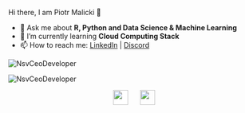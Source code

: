 <!--
**fsiddh/fsiddh** is a ✨ _special_ ✨ repository because its `README.md` (this file) appears on your GitHub profile.

Here are some ideas to get you started:

- 🔭 I’m currently working on ...
- 🌱 I’m currently learning ...
- 👯 I’m looking to collaborate on ...
- 🤔 I’m looking for help with ...
- 💬 Ask me about ...
- 📫 How to reach me: ...
- 😄 Pronouns: ...
- ⚡ Fun fact: ...
-->

<hi align="center">Hi there, I am Piotr Malicki 👋</h1>

- 💬 Ask me about <strong>R, Python and Data Science & Machine Learning </strong>
- 🌱 I’m currently learning <strong> Cloud Computing Stack </strong>
- 📫 How to reach me: <a href="https://www.linkedin.com/in/m-piotr" target="_blank">LinkedIn</a> | <a href="https://discord.gg/NMNb2KZN" target="_blank">Discord</a>

<p>
  <img src="https://github-readme-stats.vercel.app/api?username=NsvCeoDeveloper&show_icons=true" alt="NsvCeoDeveloper">
</p>
 
<p><img align="center" src="https://github-readme-stats.vercel.app/api/top-langs?username=NsvCeoDeveloper&show_icons=true&locale=en&layout=compact" alt="NsvCeoDeveloper" /></p>


<p align ="center">
  <a href="https://www.linkedin.com/in/m-piotr" target="_blank"><img src="https://cdn.jsdelivr.net/npm/simple-icons@3.0.1/icons/linkedin.svg" style="background-color:white;" height="30"      width="30"></a>
  &nbsp;&nbsp;&nbsp;&nbsp;
  <a href="Soon" target="_blank"><img src="https://cdn.jsdelivr.net/npm/simple-icons@3.0.1/icons/twitter.svg" height="30" width="30"></a>
</p>




